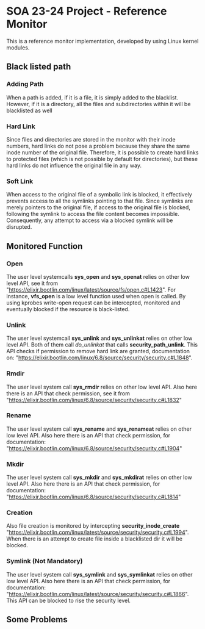 # SOA 23-24 Project - Reference Monitor
This is a reference monitor implementation, developed by using Linux kernel modules. <br />

## Black listed path
### Adding Path
When a path is added, if it is a file, it is simply added to the blacklist. However, if it is a directory, all the files and subdirectories within it will be blacklisted as well
### Hard Link
Since files and directories are stored in the monitor with their inode numbers, hard links do not pose a problem because they share the same inode number of the original file. Therefore, it is possible to create hard links to protected files (which is not possible by default for directories), but these hard links do not influence the original file in any way.
### Soft Link
When access to the original file of a symbolic link is blocked, it effectively prevents access to all the symlinks pointing to that file. Since symlinks are merely pointers to the original file, if access to the original file is blocked, following the symlink to access the file content becomes impossible. Consequently, any attempt to access via a blocked symlink will be disrupted.

## Monitored Function
### Open
The user level systemcalls **sys_open** and **sys_openat** relies on other low level API, see it from "https://elixir.bootlin.com/linux/latest/source/fs/open.c#L1423". For instance, **vfs_open** is a low level function used when open is called. By using kprobes write-open request can be intercepted, monitored and eventually blocked if the resource is black-listed. <br />
### Unlink
The user level systemcall **sys_unlink** and **sys_unlinkat** relies on other low level API. Both of them call *do_unlinkat* that calls **security_path_unlink**. This API checks if permission to remove hard link are granted, documentation on: "https://elixir.bootlin.com/linux/6.8/source/security/security.c#L1848". 
### Rmdir
The user level system call **sys_rmdir** relies on other low level API. Also here there is an API that check permission, see it from "https://elixir.bootlin.com/linux/6.8/source/security/security.c#L1832"
### Rename
The user level system call **sys_rename** and **sys_renameat** relies on other low level API. Also here there is an API that check permission, for documentation: "https://elixir.bootlin.com/linux/6.8/source/security/security.c#L1904"
### Mkdir
The user level system call **sys_mkdir** and **sys_mkdirat** relies on other low level API. Also here there is an API that check permission, for documentation: "https://elixir.bootlin.com/linux/6.8/source/security/security.c#L1814"
### Creation
Also file creation is monitored by intercepting **security_inode_create** "https://elixir.bootlin.com/linux/latest/source/security/security.c#L1994". When there is an attempt to create file inside a blacklisted dir it will be blocked.
### Symlink (Not Mandatory)
The user level system call **sys_symlink** and **sys_symlinkat** relies on other low level API. Also here there is an API that check permission, for documentation: "https://elixir.bootlin.com/linux/latest/source/security/security.c#L1866". This API can be blocked to rise the security level.

## Some Problems

